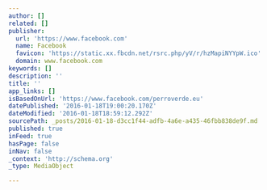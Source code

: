 ```yaml
---
author: []
related: []
publisher:
  url: 'https://www.facebook.com'
  name: Facebook
  favicon: 'https://static.xx.fbcdn.net/rsrc.php/yV/r/hzMapiNYYpW.ico'
  domain: www.facebook.com
keywords: []
description: ''
title: ''
app_links: []
isBasedOnUrl: 'https://www.facebook.com/perroverde.eu'
datePublished: '2016-01-18T19:00:20.170Z'
dateModified: '2016-01-18T18:59:12.292Z'
sourcePath: _posts/2016-01-18-d3cc1f44-adfb-4a6e-a435-46fbb838de9f.md
published: true
inFeed: true
hasPage: false
inNav: false
_context: 'http://schema.org'
_type: MediaObject

---
```

>